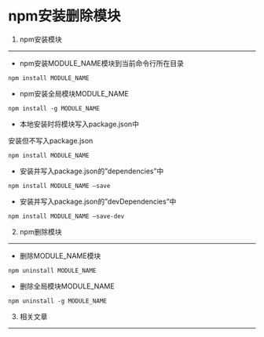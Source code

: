 npm安装删除模块
===


1. npm安装模块
---

* npm安装MODULE_NAME模块到当前命令行所在目录

```
npm install MODULE_NAME
```

* npm安装全局模块MODULE_NAME

```
npm install -g MODULE_NAME
```

* 本地安装时将模块写入package.json中

安装但不写入package.json

```
npm install MODULE_NAME
```

* 安装并写入package.json的”dependencies”中

```
npm install MODULE_NAME –save
```

* 安装并写入package.json的”devDependencies”中

```
npm install MODULE_NAME –save-dev
```

2. npm删除模块
---

* 删除MODULE_NAME模块

```
npm uninstall MODULE_NAME
```

* 删除全局模块MODULE_NAME

```
npm uninstall -g MODULE_NAME
```

3. 相关文章
---
